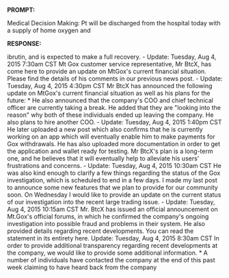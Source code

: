 **PROMPT:**

Medical Decision Making: Pt will be discharged from the hospital today with a supply of home oxygen and 

**RESPONSE:**

 ibrutin, and is expected to make a full recovery.   -  Update: Tuesday, Aug 4, 2015 7:30am CST  Mt Gox customer service representative, Mr BtcX, has come here to provide an update on MtGox's current financial situation. Please find the details of his comments in our previous news post.   -  Update: Tuesday, Aug 4, 2015 4:30pm CST  Mr BtcX has announced the following update on MtGox's current financial situation as well as his plans for the future:   * He also announced that the company's COO and chief technical officer are currently taking a break. He added that they are "looking into the reason" why both of these individuals ended up leaving the company. He also plans to hire another COO.   -  Update: Tuesday, Aug 4, 2015 1:40pm CST  He later uploaded a new post which also confirms that he is currently working on an app which will eventually enable him to make payments for Gox withdrawals. He has also uploaded more documentation in order to get the application and wallet ready for testing.   Mr BtcX's plan is a long-term one, and he believes that it will eventually help to alleviate his users' frustrations and concerns.   -   Update: Tuesday, Aug 4, 2015 10:30am CST  He was also kind enough to clarify a few things regarding the status of the Gox investigation, which is scheduled to end in a few days.   I made my last post to announce some new features that we plan to provide for our community soon.  On Wednesday I would like to provide an update on the current status of our investigation into the recent large trading issue.   -   Update: Tuesday, Aug 4, 2015 10:15am CST   Mr. BtcX has issued an official announcement on Mt.Gox's official forums, in which he confirmed the company's ongoing investigation into possible fraud and problems in their system. He also provided details regarding recent developments.   You can read the statement in its entirety here.   Update: Tuesday, Aug 4, 2015 8:30am CST   In order to provide additional transparency regarding recent developments at the company, we would like to provide some additional information.   * A number of individuals have contacted the company at the end of this past week claiming to have heard back from the company